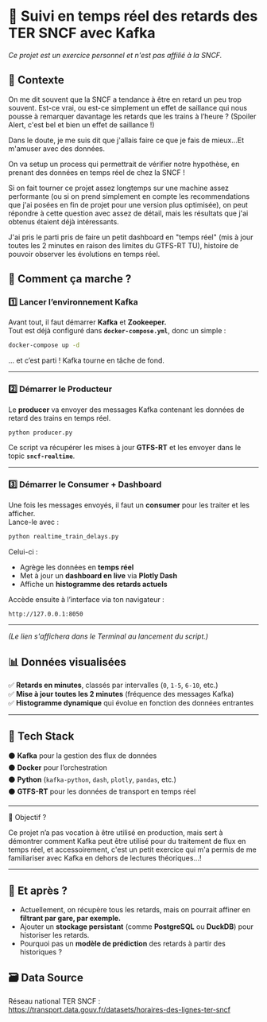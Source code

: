 # 🚆 Suivi en temps réel des retards des TER SNCF avec Kafka
*Ce projet est un exercice personnel et n'est pas affilié à la SNCF.*

## 🔎 Contexte
On me dit souvent que la SNCF a tendance à être en retard un peu trop souvent. Est-ce vrai, ou est-ce simplement un effet de saillance qui nous pousse à remarquer davantage les retards que les trains à l’heure ? (Spoiler Alert, c'est bel et bien un effet de saillance !)

Dans le doute, je me suis dit que j'allais faire ce que je fais de mieux...Et m'amuser avec des données. 

On va setup un process qui permettrait de vérifier notre hypothèse, en prenant des données en temps réel de chez la SNCF ! 

Si on fait tourner ce projet assez longtemps sur une machine assez performante (ou si on prend simplement en compte les recommendations que j'ai posées en fin de projet pour une version plus optimisée), on peut répondre à cette question avec assez de détail, mais les résultats que j'ai obtenus étaient déjà intéressants.

J'ai pris le parti pris de faire un petit dashboard en "temps réel" (mis à jour toutes les 2 minutes en raison des limites du GTFS-RT TU), histoire de pouvoir observer les évolutions en temps réel.

## 🚀 Comment ça marche ?

### 1️⃣ Lancer l’environnement Kafka

Avant tout, il faut démarrer **Kafka** et **Zookeeper.**\
Tout est déjà configuré dans **`docker-compose.yml`**, donc un simple :

```bash
docker-compose up -d
```

... et c’est parti ! Kafka tourne en tâche de fond.

---

### 2️⃣ Démarrer le Producteur

Le **producer** va envoyer des messages Kafka contenant les données de retard des trains en temps réel.

```bash
python producer.py
```

Ce script va récupérer les mises à jour **GTFS-RT** et les envoyer dans le topic **`sncf-realtime`**.

---

### 3️⃣ Démarrer le Consumer + Dashboard

Une fois les messages envoyés, il faut un **consumer** pour les traiter et les afficher.\
Lance-le avec :

```bash
python realtime_train_delays.py
```

Celui-ci :

- Agrège les données en **temps réel**
- Met à jour un **dashboard en live** via **Plotly Dash**
- Affiche un **histogramme des retards actuels**

Accède ensuite à l’interface via ton navigateur :

```
http://127.0.0.1:8050
```

---
*(Le lien s'affichera dans le Terminal au lancement du script.)*


## 📊 Données visualisées

✅ **Retards en minutes**, classés par intervalles (`0`, `1-5`, `6-10`, etc.)\
✅ **Mise à jour toutes les 2 minutes** (fréquence des messages Kafka)\
✅ **Histogramme dynamique** qui évolue en fonction des données entrantes

---

## 🏢 Tech Stack

⚫ **Kafka** pour la gestion des flux de données\
⚫ **Docker** pour l’orchestration\
⚫ **Python** (`kafka-python`, `dash`, `plotly`, `pandas`, etc.)\
⚫ **GTFS-RT** pour les données de transport en temps réel

---

🎯 Objectif ?



Ce projet n’a pas vocation à être utilisé en production, mais sert à démontrer comment Kafka peut être utilisé pour du traitement de flux en temps réel, et accessoirement, c'est un petit exercice qui m'a permis de me familiariser avec Kafka en dehors de lectures théoriques...!

---

## 📒 Et après ?

- Actuellement, on récupère tous les retards, mais on pourrait affiner en **filtrant par gare, par exemple.**
- Ajouter un **stockage persistant** (comme **PostgreSQL** ou **DuckDB**) pour historiser les retards.
- Pourquoi pas un **modèle de prédiction** des retards à partir des historiques ?


## 🗃️ Data Source 
Réseau national TER SNCF : https://transport.data.gouv.fr/datasets/horaires-des-lignes-ter-sncf
